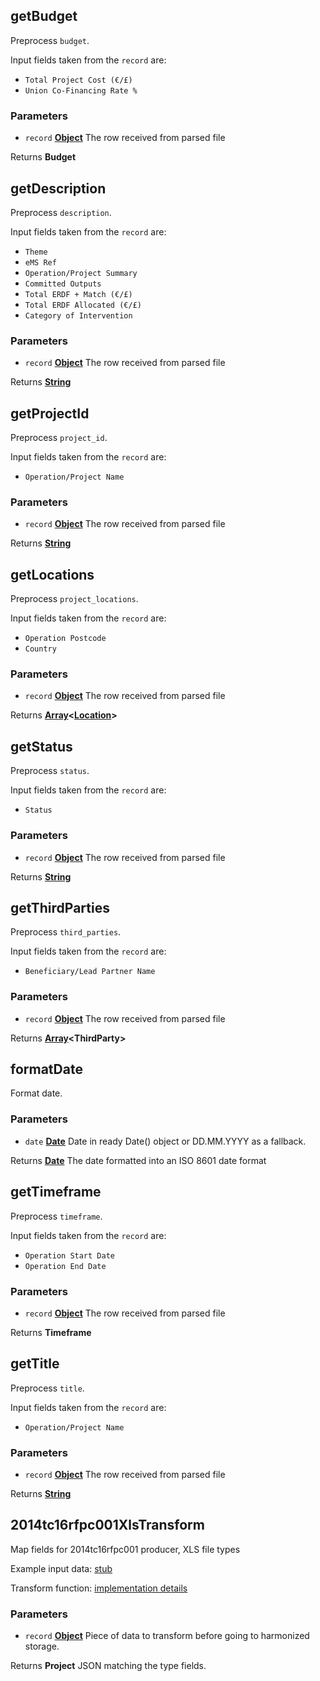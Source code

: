 <!-- Generated by documentation.js. Update this documentation by updating the source code. -->

## getBudget

Preprocess `budget`.

Input fields taken from the `record` are:

- `Total Project Cost (€/£)`
- `Union Co-Financing Rate %`

### Parameters

- `record` **[Object][1]** The row received from parsed file

Returns **Budget**

## getDescription

Preprocess `description`.

Input fields taken from the `record` are:

- `Theme`
- `eMS Ref`
- `Operation/Project Summary`
- `Committed Outputs`
- `Total ERDF + Match (€/£)`
- `Total ERDF Allocated (€/£)`
- `Category of Intervention`

### Parameters

- `record` **[Object][1]** The row received from parsed file

Returns **[String][2]**

## getProjectId

Preprocess `project_id`.

Input fields taken from the `record` are:

- `Operation/Project Name`

### Parameters

- `record` **[Object][1]** The row received from parsed file

Returns **[String][2]**

## getLocations

Preprocess `project_locations`.

Input fields taken from the `record` are:

- `Operation Postcode`
- `Country`

### Parameters

- `record` **[Object][1]** The row received from parsed file

Returns **[Array][3]&lt;[Location][4]>**

## getStatus

Preprocess `status`.

Input fields taken from the `record` are:

- `Status`

### Parameters

- `record` **[Object][1]** The row received from parsed file

Returns **[String][2]**

## getThirdParties

Preprocess `third_parties`.

Input fields taken from the `record` are:

- `Beneficiary/Lead Partner Name`

### Parameters

- `record` **[Object][1]** The row received from parsed file

Returns **[Array][3]&lt;ThirdParty>**

## formatDate

Format date.

### Parameters

- `date` **[Date][5]** Date in ready Date() object or DD.MM.YYYY as a fallback.

Returns **[Date][5]** The date formatted into an ISO 8601 date format

## getTimeframe

Preprocess `timeframe`.

Input fields taken from the `record` are:

- `Operation Start Date`
- `Operation End Date`

### Parameters

- `record` **[Object][1]** The row received from parsed file

Returns **Timeframe**

## getTitle

Preprocess `title`.

Input fields taken from the `record` are:

- `Operation/Project Name`

### Parameters

- `record` **[Object][1]** The row received from parsed file

Returns **[String][2]**

## 2014tc16rfpc001XlsTransform

Map fields for 2014tc16rfpc001 producer, XLS file types

Example input data: [stub][6]

Transform function: [implementation details][7]

### Parameters

- `record` **[Object][1]** Piece of data to transform before going to harmonized storage.

Returns **Project** JSON matching the type fields.

[1]: https://developer.mozilla.org/docs/Web/JavaScript/Reference/Global_Objects/Object
[2]: https://developer.mozilla.org/docs/Web/JavaScript/Reference/Global_Objects/String
[3]: https://developer.mozilla.org/docs/Web/JavaScript/Reference/Global_Objects/Array
[4]: https://developer.mozilla.org/docs/Web/API/Location
[5]: https://developer.mozilla.org/docs/Web/JavaScript/Reference/Global_Objects/Date
[6]: https://github.com/ec-europa/eubfr-data-lake/blob/master/services/ingestion/etl/2014tc16rfpc001/xls/test/stubs/record.json
[7]: https://github.com/ec-europa/eubfr-data-lake/blob/master/services/ingestion/etl/2014tc16rfpc001/xls/src/lib/transform.js
